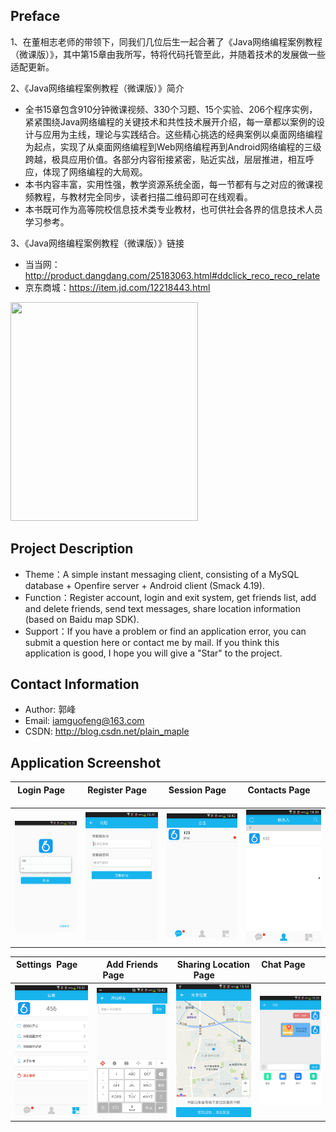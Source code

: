 
Preface
-------

1、在董相志老师的带领下，同我们几位后生一起合著了《Java网络编程案例教程（微课版）》，其中第15章由我所写，特将代码托管至此，并随着技术的发展做一些适配更新。

2、《Java网络编程案例教程（微课版）》简介
* 全书15章包含910分钟微课视频、330个习题、15个实验、206个程序实例，紧紧围绕Java网络编程的关键技术和共性技术展开介绍，每一章都以案例的设计与应用为主线，理论与实践结合。这些精心挑选的经典案例以桌面网络编程为起点，实现了从桌面网络编程到Web网络编程再到Android网络编程的三级跨越，极具应用价值。各部分内容衔接紧密，贴近实战，层层推进，相互呼应，体现了网络编程的大局观。 
* 本书内容丰富，实用性强，教学资源系统全面，每一节都有与之对应的微课视频教程，与教材完全同步，读者扫描二维码即可在线观看。 
* 本书既可作为高等院校信息技术类专业教材，也可供社会各界的信息技术人员学习参考。 

3、《Java网络编程案例教程（微课版）》链接
* 当当网：http://product.dangdang.com/25183063.html#ddclick_reco_reco_relate
* 京东商城：https://item.jd.com/12218443.html
<img width="300" height="350" src="https://github.com/iamguofeng/IMDemo/raw/master/app-image/book.jpg"/>

Project Description
-------
* Theme：A simple instant messaging client, consisting of a MySQL database + Openfire server + Android client (Smack 4.19).
* Function：Register account, login and exit system, get friends list, add and delete friends, send text messages, share location information (based on Baidu map SDK).
* Support：If you have a problem or find an application error, you can submit a question here or contact me by mail. If you think this application is good, I hope you will give a "Star" to the project.

Contact Information
-------
* Author: 郭峰
* Email: iamguofeng@163.com 
* CSDN: http://blog.csdn.net/plain_maple

Application Screenshot
-------
| Login Page                   | Register Page                     | Session  Page                    |Contacts Page                  |
|:----------------------------:|:---------------------------------:|:--------------------------------:|:-----------------------------:|
|![](app-image/im1.png)        | ![](app-image/im2.png)            | ![](app-image/im3.png)           |![](app-image/im4.png)         |

| Settings  Page               | Add Friends Page                  | Sharing Location  Page           |Chat Page                       |
|:----------------------------:|:---------------------------------:|:--------------------------------:|:------------------------------:|
|![](app-image/im5.png)        | ![](app-image/im6.png)            | ![](app-image/im7.png)           |![](app-image/im8.png)          |














